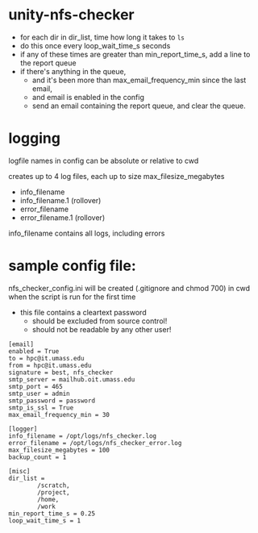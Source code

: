 # unity-nfs-checker
* for each dir in dir_list, time how long it takes to `ls`
* do this once every loop_wait_time_s seconds
* if any of these times are greater than min_report_time_s, add a line to the report queue
* if there's anything in the queue,
    * and it's been more than max_email_frequency_min since the last email,
    * and email is enabled in the config
  * send an email containing the report queue, and clear the queue.

# logging
logfile names in config can be absolute or relative to cwd

creates up to 4 log files, each up to size max_filesize_megabytes
  * info_filename
  * info_filename.1 (rollover)
  * error_filename
  * error_filename.1 (rollover)

info_filename contains all logs, including errors

# sample config file:
nfs_checker_config.ini will be created (.gitignore and chmod 700) in cwd when the script is run for the first time
* this file contains a cleartext password
  * should be excluded from source control!
  * should not be readable by any other user!
```
[email]
enabled = True
to = hpc@it.umass.edu
from = hpc@it.umass.edu
signature = best, nfs_checker
smtp_server = mailhub.oit.umass.edu
smtp_port = 465
smtp_user = admin
smtp_password = password
smtp_is_ssl = True
max_email_frequency_min = 30

[logger]
info_filename = /opt/logs/nfs_checker.log
error_filename = /opt/logs/nfs_checker_error.log
max_filesize_megabytes = 100
backup_count = 1

[misc]
dir_list = 
        /scratch,
        /project,
        /home,
        /work
min_report_time_s = 0.25
loop_wait_time_s = 1

```
